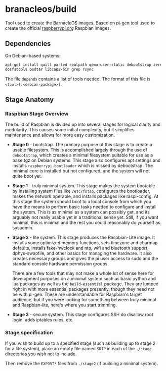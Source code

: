 branacleos/build
================

Tool used to create the [BarnacleOS](https://github.com/barnacleos) images.
Based on [pi-gen](https://github.com/rpi-distro/pi-gen) tool used to create
the official [raspberrypi.org](https://raspberrypi.org/) Raspbian images.



Dependencies
------------

On Debian-based systems:

```bash
apt-get install quilt parted realpath qemu-user-static debootstrap zerofree pxz zip \
dosfstools bsdtar libcap2-bin grep rsync
```

The file `depends` contains a list of tools needed. The format of this
file is `<tool>[:<debian-package>]`.



Stage Anatomy
-------------

### Raspbian Stage Overview

The build of Raspbian is divided up into several stages for logical clarity
and modularity. This causes some initial complexity, but it simplifies
maintenance and allows for more easy customization.

 - **Stage 0** - bootstrap. The primary purpose of this stage is to create a
   usable filesystem. This is accomplished largely through the use of
   `debootstrap`, which creates a minimal filesystem suitable for use as a
   base.tgz on Debian systems. This stage also configures apt settings and
   installs `raspberrypi-bootloader` which is missed by debootstrap. The
   minimal core is installed but not configured, and the system will not quite
   boot yet.

 - **Stage 1** - truly minimal system. This stage makes the system bootable by
   installing system files like `/etc/fstab`, configures the bootloader, makes
   the network operable, and installs packages like raspi-config. At this
   stage the system should boot to a local console from which you have the
   means to perform basic tasks needed to configure and install the system.
   This is as minimal as a system can possibly get, and its arguably not
   really usable yet in a traditional sense yet. Still, if you want minimal,
   this is minimal and the rest you could reasonably do yourself as sysadmin.

 - **Stage 2** - lite system. This stage produces the Raspbian-Lite image. It
   installs some optimized memory functions, sets timezone and charmap
   defaults, installs fake-hwclock and ntp, wifi and bluetooth support,
   dphys-swapfile, and other basics for managing the hardware. It also
   creates necessary groups and gives the pi user access to sudo and the
   standard console hardware permission groups.

   There are a few tools that may not make a whole lot of sense here for
   development purposes on a minimal system such as basic python and lua
   packages as well as the `build-essential` package. They are lumped right
   in with more essential packages presently, though they need not be with
   pi-gen. These are understandable for Raspbian's target audience, but if
   you were looking for something between truly minimal and Raspbian-lite,
   here's where you start trimming.

 - **Stage 3** - secure system. This stage configures SSH do disallow root
   login, adds iptables rules, etc.

### Stage specification

If you wish to build up to a specified stage (such as building up to stage 2
for a lite system), place an empty file named `SKIP` in each of the `./stage`
directories you wish not to include.

Then remove the `EXPORT*` files from `./stage2` (if building a minimal system).
